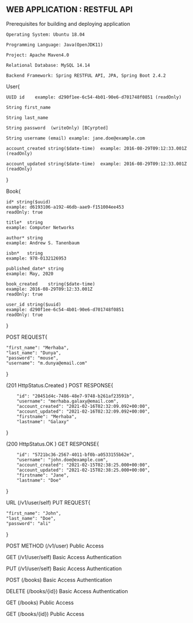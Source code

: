 WEB APPLICATION : RESTFUL API
------------------------------------

Prerequisites for building and deploying application

	Operating System: Ubuntu 18.04

	Programming Language: Java(OpenJDK11)

	Project: Apache Maven4.0 

	Relational Database: MySQL 14.14

	Backend Framework: Spring RESTFUL API, JPA, Spring Boot 2.4.2




User{

	UUID id	   example: d290f1ee-6c54-4b01-90e6-d701748f0851 (readOnly)

	String first_name
	
	String last_name
	
	String password	 (writeOnly) [BCyrpted]
	
	String username	(email) example: jane.doe@example.com
	
	account_created	string($date-time) 	example: 2016-08-29T09:12:33.001Z
	(readOnly)

	account_updated	string($date-time)  example: 2016-08-29T09:12:33.001Z
	(readOnly)
} 

Book{

	id*	string($uuid)
	example: d6193106-a192-46db-aae9-f151004ee453
	readOnly: true
	
	title*	string
	example: Computer Networks
	
	author*	string
	example: Andrew S. Tanenbaum
	
	isbn*	string
	example: 978-0132126953
	
	published_date*	string
	example: May, 2020
	
	book_created	string($date-time)
	example: 2016-08-29T09:12:33.001Z
	readOnly: true
	
	user_id	string($uuid)
	example: d290f1ee-6c54-4b01-90e6-d701748f0851
	readOnly: true
 
}


POST REQUEST{

	"first_name": "Merhaba",
	"last_name": "Dunya",
	"password": "mouse",
  	"username": "m.dunya@email.com"

}

(201 HttpStatus.Created )
POST RESPONSE{

    	"id": "20451d4c-7486-48e7-9748-b261af23591b",
    	"username": "merhaba.galaxy@email.com",
    	"account_created": "2021-02-16T02:32:09.092+00:00",
    	"account_updated": "2021-02-16T02:32:09.092+00:00",
    	"firstname": "Merhaba",
    	"lastname": "Galaxy"

}

(200 HttpStatus.OK )
GET RESPONSE{

    	"id": "5721bc36-2567-4011-bf0b-a0533155b62e",
    	"username": "john.doe@example.com",
    	"account_created": "2021-02-15T02:38:25.000+00:00",
    	"account_updated": "2021-02-15T02:38:25.000+00:00",
    	"firstname": "Jane",
    	"lastname": "Doe"

}

URL (/v1/user/self)
PUT REQUEST{

	"first_name": "John",
	"last_name": "Doe",
	"password": "ali"

}



POST METHOD (/v1/user) 
Public Access

GET (/v1/user/self)
Basic Access Authentication

PUT (/v1/user/self)
Basic Access Authentication

POST (/books)
Basic Access Authentication

DELETE (​/books​/{id})
Basic Access Authentication

GET (/books)
Public Access

GET (/books​/{id})
Public Access




